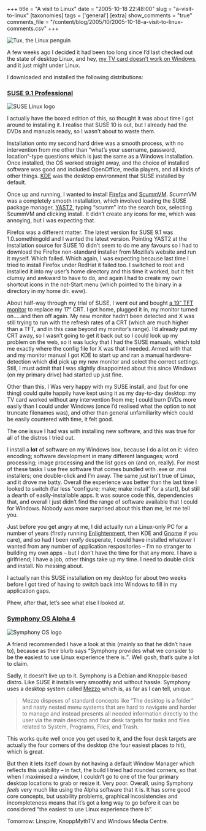 +++
title = "A visit to Linux"
date = "2005-10-18 22:48:00"
slug = "a-visit-to-linux"
[taxonomies]
tags = ['general']
[extra]
show_comments = "true"
comments_file = "/content/blog/2005/10/2005-10-18-a-visit-to-linux-comments.csv"
+++

![Tux, the Linux penguin](http://philwilson.org/images/linux_penguin.jpg "Tux, the Linux penguin")

A few weeks ago I decided it had been too long since I’d last checked out the state of desktop Linux, and hey, [my TV card doesn’t work on Windows](http://philwilson.org/blog/2005/08/capturing-teletext.html), and it just might under Linux.

I downloaded and installed the following distributions:

### [SUSE 9.1 Professional](http://www.novell.com/linux/suse/ "SUSE")

![SUSE Linux logo](http://philwilson.org/images/suse.jpg "SUSE Linux")

I actually have the boxed edition of this, so thought it was about time I got around to installing it. I realise that SUSE 10 is out, but I already had the DVDs and manuals ready, so I wasn’t about to waste them.

Installation onto my second hard drive was a smooth process, with no intervention from me other than “what’s your username, password, location“-type questions which is just the same as a Windows installation. Once installed, the OS worked straight away, and the choice of installed software was good and included OpenOffice, media players, and all kinds of other things. [KDE](http://kde.org/ "KDE") was the desktop environment that SUSE installed by default.

Once up and running, I wanted to install [Firefox](http://www.mozilla.org/products/firefox/) and [ScummVM](http://www.scummvm.org/ "Scumm"). ScummVM was a completely smooth installation, which involved loading the SUSE package manager, [YAST2](http://forge.novell.com/modules/xfmod/project/?yast), typing “scumm” into the search box, selecting ScummVM and clicking install. It didn’t create any icons for me, which was annoying, but I was expecting that.

Firefox was a different matter. The latest version for SUSE 9.1 was 1.0.somethingold and I wanted the latest version. Pointing YAST2 at the installation source for SUSE 10 didn’t seem to do me any favours so I had to download the Firefox non-standard installer from Mozilla’s website and run it myself. Which failed. Which again, I was expecting because last time I tried to install Firefox under RedHat it failed too. I switched to root and installed it into my user’s home directory and this time it worked, but it felt clumsy and awkward to have to do, and again I had to create my own shortcut icons in the not-Start menu (which pointed to the binary in a directory in my home dir. eww).

About half-way through my trial of SUSE, I went out and bought [a 19” TFT monitor](http://flickr.com/photos/pip/41255930/) to replace my 17” CRT. I got home, plugged it in, my monitor turned on…..and then off again. My new monitor hadn’t been detected and X was still trying to run with the refresh rates of a CRT (which are much higher than a TFT, and in this case beyond my monitor’s range). I’d already put my CRT away, so I wasn’t going to get it back out so I could look up my problem on the web, so it was lucky that I had the SUSE manuals, which told me exactly where the config file for X was that I needed. Armed with that and my monitor manual I got KDE to start up and ran a manual hardware-detection which **did** pick up my new monitor and select the correct settings. Still, I must admit that I was slightly disappointed about this since Windows (on my primary drive) had started up just fine.

Other than this, I Was very happy with my SUSE install, and (but for one thing) could quite happily have kept using it as my day-to-day desktop: my TV card worked without any intervention from me; I could burn DVDs more easily than I could under Windows (once I’d realised what the option to not truncate filenames was), and other than general unfamiliarity which could be easily countered with time, it felt good.

The one issue I had was with installing new software, and this was true for all of the distros I tried out.

I install a **lot** of software on my Windows box, because I do a lot on it: video encoding; software development in many different languages; word processing; image processing and the list goes on (and on, really). For most of these tasks I use free software that comes bundled with .exe or .msi installers; one double-click and I’m away. The same just isn’t true of Linux, and it drove me batty. Overall the experience was better than the last time I looked to switch (far less “configure; make; make install” for a start), but still a dearth of easily-installable apps. It was source code this, dependencies that, and overall I just didn’t find the range of software available that I could for Windows. Nobody was more surprised about this than me, let me tell you.

Just before you get angry at me, I did actually run a Linux-only PC for a number of years (firstly running [Enlightenment](http://www.enlightenment.org/), then KDE and [Gnome](http://gnome.org/) if you care), and so had I been *really* desperate, I could have installed whatever I wanted from any number of application respositories – I’m no stranger to building my own apps – but I don’t have the time for that any more. I have a girlfriend; I have a job, other things take up my time. I need to double click and install. No messing about.

I actually ran this SUSE installation on my desktop for about two weeks before I got tired of having to switch back into Windows to fill in my application gaps.

Phew, after that, let’s see what else I looked at.

### [Symphony OS Alpha 4](http://www.symphonyos.com/)

![Symphony OS logo](http://philwilson.org/images/symphonyos.png "SymphonyOS")

A friend recommended I have a look at this (mainly so that he didn’t have to), because as their blurb says <q cite="http://www.symphonyos.com/about.html">Symphony provides what we consider to be the easiest to use Linux experience there is.</q>. Well gosh, that’s quite a lot to claim.

Sadly, it doesn’t live up to it. Symphony is a Debian and Knoppix-based distro. Like SUSE it installs very smoothly and without hassle. Symphony uses a desktop system called [Mezzo](http://www.symphonyos.com/mezzo.html) which is, as far as I can tell, unique.

> Mezzo disposes of standard concepts like “The desktop is a folder” and nasty nested menu systems that are hard to navigate and harder to manage and instead presents all needed information directly to the user via the main desktop and four desk targets for tasks and files related to System, Programs, Files, and Trash.

This works quite well once you get used to it, and the four desk targets are actually the four corners of the desktop (the four easiest places to hit), which is great.

But then it lets itself down by not having a default Window Manager which reflects this usability – in fact, the build I tried had rounded corners, so that when I maximised a window, I couldn’t go to one of the four primary desktop locations to grab or resize it. Very poor. Overall, using Symphony *feels* very much like using the Alpha software that it is. It has some good core concepts, but usability problems, graphical incosistencies and incompleteness means that it’s got a long way to go before it can be considered “the easiest to use Linux experience there is”.

Tomorrow: Linspire, KnoppMythTV and Windows Media Centre.
